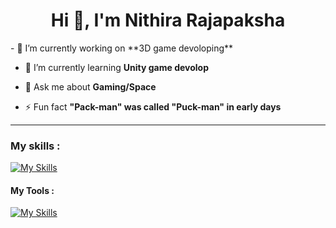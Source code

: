<h1 align="center">Hi 👋, I'm Nithira Rajapaksha</h1>
- 🔭 I’m currently working on **3D game devoloping**

- 🌱 I’m currently learning **Unity game devolop**

- 💬 Ask me about **Gaming/Space**

- ⚡ Fun fact **"Pack-man" was called "Puck-man" in early days**


<hr>


<h3 align="left">My skills :</h3>

[![My Skills](https://skillicons.dev/icons?i=html,css,cs)](https://skillicons.dev)


<h4 align="left">My Tools :</h4>


[![My Skills](https://skillicons.dev/icons?i=ai,unity,visualstudio,ps)](https://skillicons.dev)


